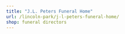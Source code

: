 ```yaml
---
title: "J.L. Peters Funeral Home"
url: /lincoln-park/j-l-peters-funeral-home/
shop: funeral directors
---
```

